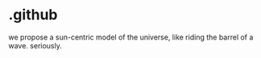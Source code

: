 # .github
we propose a sun-centric model of the universe, like riding the barrel of a wave. seriously.
